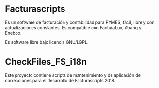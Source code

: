 # Facturascripts

Es un software de facturación y contabilidad para PYMES, fácil, libre
y con actualizaciones constantes. Es compatible con FacturaLux, Abanq y Eneboo.

Es software libre bajo licencia GNU/LGPL.

# CheckFiles_FS_i18n

Este proyecto contiene scripts de mantenimiento y de aplicación de correcciones para el desarrollo de Facturascripts 2018.

